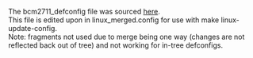 The bcm2711_defconfig file was sourced [here](https://github.com/raspberrypi/linux/blob/rpi-6.1.y/arch/arm64/configs/bcm2711_defconfig).  
This file is edited upon in linux_merged.config for use with make linux-update-config.  
Note: fragments not used due to merge being one way (changes are not reflected back out of tree) and not working for in-tree defconfigs.
